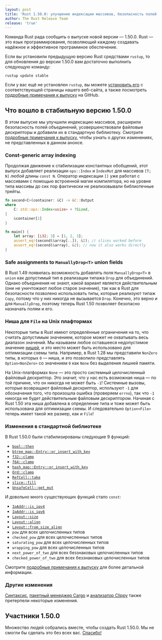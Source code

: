 ```yaml
---
layout: post
title: 'Rust 1.50.0: улучшение индексации массивов, безопасность полей union и усовершенствование File'
author: The Rust Release Team
release: 'true'
---
```


Команда Rust рада сообщить о выпуске новой версии — 1.50.0. Rust — это язык программирования, позволяющий каждому создавать надёжное и эффективное программное обеспечение.

Если вы установили предыдущую версию Rust средствами `rustup`, то для обновления до версии 1.50.0 вам достаточно выполнить следующую команду:

```console
rustup update stable
```

Если у вас ещё не установлен `rustup`, вы можете [установить его](https://www.rust-lang.org/install.html) с соответствующей страницы нашего веб-сайта, а также посмотреть [подробные примечания к выпуску](https://github.com/rust-lang/rust/blob/master/RELEASES.md#version-1500-2021-02-11) на GitHub.

## Что вошло в стабильную версию 1.50.0

В этом выпуске мы улучшили индексацию массивов, расширили безопасность полей объединений, усовершенствовали файловые дескрипторы и добавили их в стандартную библиотеку. Смотрите [подробные примечания к выпуску](https://github.com/rust-lang/rust/blob/master/RELEASES.md#version-1500-2021-02-11), чтобы узнать о других изменениях, не представленных в данном анонсе.

### Const-generic array indexing

Продолжая движение к стабилизации константных обобщений, этот выпуск добавляет реализации `ops::Index` и `IndexMut` для массивов `[T; N]` *любой* длины `const N`. Оператор индексации `[]` уже работал с массивами с помощью встроенной магии компилятора, но на уровне типа массивы до сих пор фактически не реализовывали библиотечные трейты.

```rust
fn second<C>(container: &C) -> &C::Output
where
    C: std::ops::Index<usize> + ?Sized,
{
    &container[1]
}

fn main() {
    let array: [i32; 3] = [1, 2, 3];
    assert_eq!(second(&array[..]), &2); // slices worked before
    assert_eq!(second(&array), &2); // now it also works directly
}
```

### Safe assignments to `ManuallyDrop<T>` union fields

В Rust 1.49 появилась возможность добавлять поля `ManuallyDrop<T>` в `union` как допустимый тип в реализации типажа `Drop` для объединений. Однако объединения не знают, какой вариант является действительным (они не уничтожают любое старое значение), так как в Rust для безопасности позволено использовать типы, которые реализуют типаж `Copy`, потому что у них никогда не вызывается `Drop`. Конечно, это верно и для `ManuallyDrop`, поэтому теперь Rust 1.50 позволяет безопасно назначать полям и его.

### Ниша для `File` на Unix плафтормах

Некоторые типы в Rust имеют определённые ограничения на то, что считать допустимым значением, которое может не охватывать весь диапазон значений. Мы называем любое оставшееся недопустимое значение [нишей](https://rust-lang.github.io/unsafe-code-guidelines/glossary.html#niche), и это место может быть использовано для оптимизации схемы типа. Например, в Rust 1.28 мы представили `NonZero` типы, в которых `0` — ниша, и это позволило представлять `Option<NonZero>` со значением `0` как `None` без выделения лишней памяти.

На Unix-платформах `None` — это просто системный целочисленный файловый дескриптор. Это значит, что у нас есть возможная ниша — по той причине, что он никогда не может быть `-1`! Системные вызовы, которые возвращают файловый дескриптор, используют `-1` для обозначения того, что произошла ошибка (проверяем `errno`), так что `-1` никогда не будет действительным файловым дескриптором. Начиная с Rust 1.50 эта ниша добавлена в определение типа и тоже может быть использована для оптимизации схемы. И следовательно `Option<File>` теперь имеет такой же размер, как и `File`!

### Изменения в стандартной библиотеке

В Rust 1.50.0 были стабилизированы следующие 9 функций:

- [`bool::then`](https://doc.rust-lang.org/stable/std/primitive.bool.html#method.then)
- [`btree_map::Entry::or_insert_with_key`](https://doc.rust-lang.org/stable/std/collections/btree_map/enum.Entry.html#method.or_insert_with_key)
- [`f32::clamp`](https://doc.rust-lang.org/stable/std/primitive.f32.html#method.clamp)
- [`f64::clamp`](https://doc.rust-lang.org/stable/std/primitive.f64.html#method.clamp)
- [`hash_map::Entry::or_insert_with_key`](https://doc.rust-lang.org/stable/std/collections/hash_map/enum.Entry.html#method.or_insert_with_key)
- [`Ord::clamp`](https://doc.rust-lang.org/stable/std/cmp/trait.Ord.html#method.clamp)
- [`RefCell::take`](https://doc.rust-lang.org/stable/std/cell/struct.RefCell.html#method.take)
- [`slice::fill`](https://doc.rust-lang.org/stable/std/primitive.slice.html#method.fill)
- [`UnsafeCell::get_mut`](https://doc.rust-lang.org/stable/std/cell/struct.UnsafeCell.html#method.get_mut)

И довольно много существующих функций стало `const`:

- [`IpAddr::is_ipv4`](https://doc.rust-lang.org/stable/std/net/enum.IpAddr.html#method.is_ipv4)
- [`IpAddr::is_ipv6`](https://doc.rust-lang.org/stable/std/net/enum.IpAddr.html#method.is_ipv6)
- [`Layout::size`](https://doc.rust-lang.org/stable/std/alloc/struct.Layout.html#method.size)
- [`Layout::align`](https://doc.rust-lang.org/stable/std/alloc/struct.Layout.html#method.align)
- [`Layout::from_size_align`](https://doc.rust-lang.org/stable/std/alloc/struct.Layout.html#method.from_size_align)
- `pow` для всех целочисленных типов
- `checked_pow` для всех целочисленных типов
- `saturating_pow` для всех целочисленных типов
- `wrapping_pow` для всех целочисленных типов
- `next_power_of_two` для всех беззнаковых целочисленных типов
- `checked_power_of_two` для всех беззнаковых целочисленных типов

Смотрите [подробные примечания к выпуску](https://github.com/rust-lang/rust/blob/master/RELEASES.md#version-1500-2021-02-11) для более детальной информации.

### Другие изменения

[Синтаксис](https://github.com/rust-lang/rust/blob/master/RELEASES.md#version-1500-2021-02-11), [пакетный менеджер Cargo](https://github.com/rust-lang/cargo/blob/master/CHANGELOG.md#cargo-150-2021-02-11) и [анализатор Clippy](https://github.com/rust-lang/rust-clippy/blob/master/CHANGELOG.md#rust-150) также претерпели некоторые изменения.

## Участники 1.50.0

Множество людей собрались вместе, чтобы создать Rust 1.50.0. Мы не смогли бы сделать это без всех вас. [Спасибо!](https://thanks.rust-lang.org/rust/1.50.0/)
